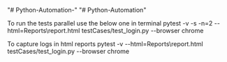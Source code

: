 "# Python-Automation-" 
"# Python-Automation" 


To run the tests parallel use the below one in terminal
pytest -v -s -n=2 --html=Reports\report.html testCases/test_login.py --browser chrome

To capture logs in html reports 
pytest -v --html=Reports\report.html testCases/test_login.py --browser chrome
